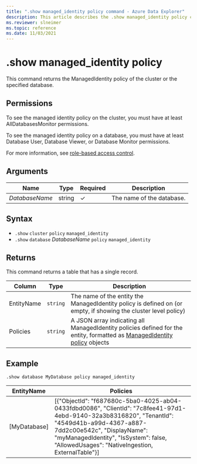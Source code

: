 ```yaml
---
title: ".show managed_identity policy command - Azure Data Explorer"
description: This article describes the .show managed_identity policy command in Azure Data Explorer.
ms.reviewer: slneimer
ms.topic: reference
ms.date: 11/03/2021
---
```

# .show managed_identity policy

This command returns the ManagedIdentity policy of the cluster or the specified database.

## Permissions

To see the managed identity policy on the cluster, you must have at least AllDatabasesMonitor permissions.

To see the managed identity policy on a database, you must have at least Database User, Database Viewer, or Database Monitor permissions.

For more information, see [role-based access control](access-control/role-based-access-control.md).

## Arguments

|Name|Type|Required|Description|
|--|--|--|--|
|*DatabaseName*|string|&check;|The name of the database.|

## Syntax

* `.show` `cluster` `policy` `managed_identity`
* `.show` `database` *DatabaseName* `policy` `managed_identity`

## Returns

This command returns a table that has a single record.

| Column     | Type     | Description       |
|------------|----------|----------------------------------------------------------------------------------------------------------|
| EntityName | `string` | The name of the entity the ManagedIdentity policy is defined on (or empty, if showing the cluster level policy) |
| Policies   | `string` | A JSON array indicating all ManagedIdentity policies defined for the entity, formatted as [ManagedIdentity policy](managed-identity-policy.md#the-managedidentity-policy-object) objects|

## Example

```kusto
.show database MyDatabase policy managed_identity
```

| EntityName   | Policies |
|--------------|----------|
| [MyDatabase] | [{"ObjectId": "f687680c-5ba0-4025-ab04-0433fdbd0086", "ClientId": "7c8fee41-97d1-4ebd-9140-32a3b8316820", "TenantId": "4549d41b-a99d-4367-a887-7dd2c00e542c", "DisplayName": "myManagedIdentity", "IsSystem": false, "AllowedUsages": "NativeIngestion, ExternalTable"}] |
